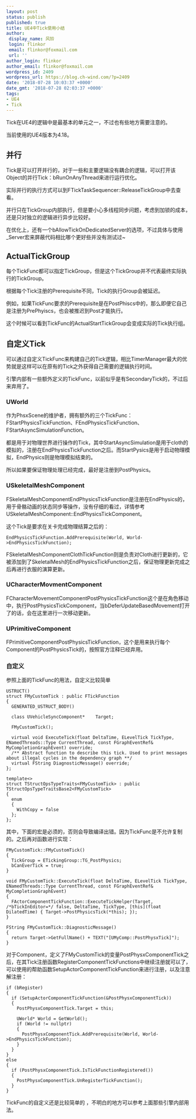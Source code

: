 ```yaml
---
layout: post
status: publish
published: true
title: UE4中Tick使用小结
author:
 display_name: 风铃
 login: flinkor
 email: flinkor@foxmail.com
 url: ''
author_login: flinkor
author_email: flinkor@foxmail.com
wordpress_id: 2409
wordpress_url: https://blog.ch-wind.com/?p=2409
date: '2018-07-28 10:03:37 +0000'
date_gmt: '2018-07-28 02:03:37 +0000'
tags:
- UE4
- Tick
---
```

Tick在UE4的逻辑中是最基本的单元之一，不过也有些地方需要注意的。


当前使用的UE4版本为4.18。


## 并行


Tick是可以打开并行的，对于一些和主要逻辑没有耦合的逻辑，可以打开该Object的并行Tick：bRunOnAnyThread来进行运行优化。


实际并行的执行方式可以到FTickTaskSequencer::ReleaseTickGroup中去查看。


并行只在TickGroup内部执行，但是要小心多线程同步问题，考虑到加锁的成本，还是只对独立的逻辑进行异步比较好。


在优化上，还有一个bAllowTickOnDedicatedServer的选项，不过具体与使用_Server宏来屏蔽代码相比哪个更好些并没有测试过~


## ActualTickGroup


每个TickFunc都可以指定TickGroup，但是这个TickGroup并不代表最终实际执行的TickGroup。


根据每个Tick注册的Prerequisite不同，Tick的执行Group会被延迟。


例如，如果TickFunc要求的Prerequisite是在PostPhiscs中的，那么即便它自己是注册为PrePhyiscs，也会被推迟到Post才能执行。


这个时候可以看到TickFunc的ActualStartTickGroup会变成实际的Tick执行组。


## 自定义Tick


可以通过自定义TickFunc来构建自己的Tick逻辑，相比TimerManager最大的优势就是这样可以在原有的Tick之外获得自己需要的逻辑执行时间。


引擎内部有一些额外定义的TickFunc，以前似乎是有SecondaryTick的，不过后来弃用了。


### UWorld


作为PhsxScene的维护者，拥有额外的三个TickFunc：FStartPhysicsTickFunction、FEndPhysicsTickFunction、FStartAsyncSimulationFunction。


都是用于对物理世界进行操作的Tick，其中StartAsyncSimulation是用于cloth的模拟的，注册在EndPhysicsTickFunction之后。而StartPysics是用于启动物理模拟，EndPhysics则是物理模拟结束的。


所以如果要保证物理处理已经完成，最好是注册到PostPhysics。


### USkeletalMeshComponent


FSkeletalMeshComponentEndPhysicsTickFunction是注册在EndPhysics的，用于骨骼动画的状态同步等操作，没有仔细的看过，详情参考USkeletalMeshComponent::EndPhysicsTickComponent。


这个Tick是要求在关卡完成物理结算之后的：



```
EndPhysicsTickFunction.AddPrerequisite(World, World->EndPhysicsTickFunction);
```

FSkeletalMeshComponentClothTickFunction则是负责对Cloth进行更新的，它被添加到了SkeletalMesh的EndPhysicsTickFunction之后，保证物理更新完成之后再进行衣服的演算更新。


### UCharacterMovmentComponent


FCharacterMovementComponentPostPhysicsTickFunction这个是在角色移动中，执行PostPhysicsTickComponent，当bDeferUpdateBasedMovement打开了的话，会在这里进行一次移动更新。


### UPrimitiveComponent


FPrimitiveComponentPostPhysicsTickFunction，这个是用来执行每个Component的PostPhysicsTick的，按照官方注释已经弃用。


### 自定义


参照上面的TickFunc的用法，自定义比较简单



```
USTRUCT()
struct FMyCustomTick : public FTickFunction
{
  GENERATED_USTRUCT_BODY()

  class UVehicleSyncComponent*    Target;

  FMyCustomTick();

  virtual void ExecuteTick(float DeltaTime, ELevelTick TickType, ENamedThreads::Type CurrentThread, const FGraphEventRef& MyCompletionGraphEvent) override;
  /** Abstract function to describe this tick. Used to print messages about illegal cycles in the dependency graph **/
  virtual FString DiagnosticMessage() override;
};

template<>
struct TStructOpsTypeTraits<FMyCustomTick> : public TStructOpsTypeTraitsBase2<FMyCustomTick>
{
  enum
  {
    WithCopy = false
  };
};
```

其中，下面的宏是必须的，否则会导致编译出错。因为TickFunc是不允许复制的。之后再对函数进行实现：



```
FMyCustomTick::FMyCustomTick()
{
  TickGroup = ETickingGroup::TG_PostPhysics;
  bCanEverTick = true;
}

void FMyCustomTick::ExecuteTick(float DeltaTime, ELevelTick TickType, ENamedThreads::Type CurrentThread, const FGraphEventRef& MyCompletionGraphEvent)
{
  FActorComponentTickFunction::ExecuteTickHelper(Target, /*bTickInEditor=*/ false, DeltaTime, TickType, [this](float DilatedTime) { Target->PostPhysicsTick(*this); });
}

FString FMyCustomTick::DiagnosticMessage()
{
  return Target->GetFullName() + TEXT("[UMyComp::PostPhysxTick]");
}
```

对于Component，定义了FMyCustomTick的变量PostPhysxComponentTick之后，在其Tick注册函数RegisterComponentTickFunctions中继续注册就可以了，可以使用的帮助函数SetupActorComponentTickFunction来进行注册，以及注意解注册：



```
if (bRegister)
{
  if (SetupActorComponentTickFunction(&PostPhysxComponentTick))
  {
    PostPhysxComponentTick.Target = this;

    UWorld* World = GetWorld();
    if (World != nullptr)
    {
      PostPhysxComponentTick.AddPrerequisite(World, World->EndPhysicsTickFunction);
    }
  }
}
else
{
  if (PostPhysxComponentTick.IsTickFunctionRegistered())
  {
    PostPhysxComponentTick.UnRegisterTickFunction();
  }
}
```

TickFunc的自定义还是比较简单的 ，不明白的地方可以参考上面那些引擎内部用法。


